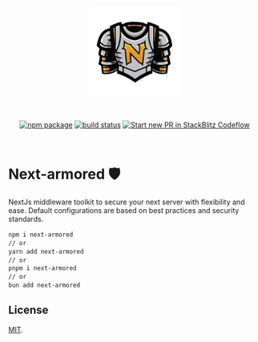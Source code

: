<p align="center">
  <a 
  href="https://raw.githubusercontent.com/marek-e/next-armored/master/assets/n-armor.svg" target="_blank" rel="noopener noreferrer">
    <img width="180" src="https://raw.githubusercontent.com/marek-e/next-armored/master/assets/n-armor.svg" alt="next-armored logo">
  </a>
</p>
<br/>
<p align="center">
  <a href="https://npmjs.com/package/next-armored"><img src="https://img.shields.io/npm/v/next-armored.svg" alt="npm package"></a>
  <a href="https://github.com/mareke/next-armored/actions/workflows/ci.yml"><img src="https://github.com/mareke/next-armored/actions/workflows/ci.yml/badge.svg?branch=main" alt="build status"></a>
  <a href="https://pr.new/mareke/next-armored"><img src="https://developer.stackblitz.com/img/start_pr_dark_small.svg" alt="Start new PR in StackBlitz Codeflow"></a>
</p>
<br/>

# Next-armored 🛡️

NextJs middleware toolkit to secure your next server with flexibility and ease. Default configurations are based on best practices and security standards.

```bash
npm i next-armored
// or
yarn add next-armored
// or
pnpm i next-armored
// or
bun add next-armored
```

## License

[MIT](LICENSE).
